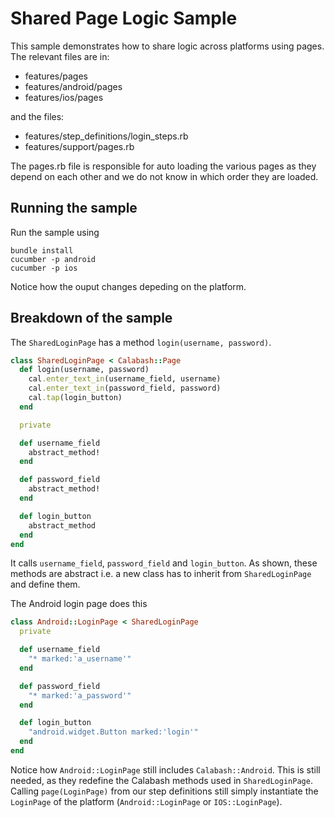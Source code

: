 # Shared Page Logic Sample
This sample demonstrates how to share logic across platforms using pages. The relevant files are in:

 - features/pages
 - features/android/pages
 - features/ios/pages

and the files:
 
 - features/step_definitions/login_steps.rb
 - features/support/pages.rb
  
The pages.rb file is responsible for auto loading the various pages as they depend on each other and we do not know in which order they are loaded.

## Running the sample
Run the sample using

```
bundle install
cucumber -p android
cucumber -p ios
```

Notice how the ouput changes depeding on the platform. 

## Breakdown of the sample
The `SharedLoginPage` has a method `login(username, password)`.

```ruby
class SharedLoginPage < Calabash::Page
  def login(username, password)
    cal.enter_text_in(username_field, username)
    cal.enter_text_in(password_field, password)
    cal.tap(login_button)
  end

  private

  def username_field
    abstract_method!
  end

  def password_field
    abstract_method!
  end

  def login_button
    abstract_method
  end
end
```

It calls `username_field`, `password_field` and `login_button`. As shown, these methods are abstract i.e. a new class has to inherit from `SharedLoginPage` and define them.

The Android login page does this

```ruby
class Android::LoginPage < SharedLoginPage
  private

  def username_field
    "* marked:'a_username'"
  end

  def password_field
    "* marked:'a_password'"
  end

  def login_button
    "android.widget.Button marked:'login'"
  end
end
```

Notice how `Android::LoginPage` still includes `Calabash::Android`. This is still needed, as they redefine the Calabash methods used in `SharedLoginPage`. Calling
`page(LoginPage)` from our step definitions still simply instantiate the `LoginPage` of the platform (`Android::LoginPage` or `IOS::LoginPage`).

